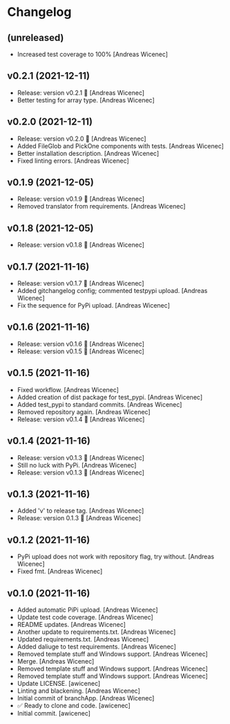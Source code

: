 Changelog
=========


(unreleased)
------------
- Increased test coverage to 100% [Andreas Wicenec]


v0.2.1 (2021-12-11)
-------------------
- Release: version v0.2.1 🚀 [Andreas Wicenec]
- Better testing for array type. [Andreas Wicenec]


v0.2.0 (2021-12-11)
-------------------
- Release: version v0.2.0 🚀 [Andreas Wicenec]
- Added FileGlob and PickOne components with tests. [Andreas Wicenec]
- Better installation description. [Andreas Wicenec]
- Fixed linting errors. [Andreas Wicenec]


v0.1.9 (2021-12-05)
-------------------
- Release: version v0.1.9 🚀 [Andreas Wicenec]
- Removed translator from requirements. [Andreas Wicenec]


v0.1.8 (2021-12-05)
-------------------
- Release: version v0.1.8 🚀 [Andreas Wicenec]


v0.1.7 (2021-11-16)
-------------------
- Release: version v0.1.7 🚀 [Andreas Wicenec]
- Added gitchangelog config; commented testpypi upload. [Andreas
  Wicenec]
- Fix the sequence for PyPi upload. [Andreas Wicenec]


v0.1.6 (2021-11-16)
-------------------
- Release: version v0.1.6 🚀 [Andreas Wicenec]
- Release: version v0.1.5 🚀 [Andreas Wicenec]


v0.1.5 (2021-11-16)
-------------------
- Fixed workflow. [Andreas Wicenec]
- Added creation of dist package for test_pypi. [Andreas Wicenec]
- Added test_pypi to standard commits. [Andreas Wicenec]
- Removed repository again. [Andreas Wicenec]
- Release: version v0.1.4 🚀 [Andreas Wicenec]


v0.1.4 (2021-11-16)
-------------------
- Release: version v0.1.3 🚀 [Andreas Wicenec]
- Still no luck with PyPi. [Andreas Wicenec]
- Release: version v0.1.3 🚀 [Andreas Wicenec]


v0.1.3 (2021-11-16)
-------------------
- Added 'v' to release tag. [Andreas Wicenec]
- Release: version 0.1.3 🚀 [Andreas Wicenec]


v0.1.2 (2021-11-16)
-------------------
- PyPi upload does not work with repository flag, try without. [Andreas
  Wicenec]
- Fixed fmt. [Andreas Wicenec]


v0.1.0 (2021-11-16)
-------------------
- Added automatic PiPi upload. [Andreas Wicenec]
- Update test code coverage. [Andreas Wicenec]
- README updates. [Andreas Wicenec]
- Another update to requirements.txt. [Andreas Wicenec]
- Updated requirements.txt. [Andreas Wicenec]
- Added daliuge to test requirements. [Andreas Wicenec]
- Removed template stuff and Windows support. [Andreas Wicenec]
- Merge. [Andreas Wicenec]
- Removed template stuff and Windows support. [Andreas Wicenec]
- Removed template stuff and Windows support. [Andreas Wicenec]
- Update LICENSE. [awicenec]
- Linting and blackening. [Andreas Wicenec]
- Initial commit of branchApp. [Andreas Wicenec]
- ✅ Ready to clone and code. [awicenec]
- Initial commit. [awicenec]


